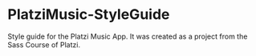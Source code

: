 # PlatziMusic-StyleGuide
Style guide for the Platzi Music App. It was created as a project from the Sass Course of Platzi.
